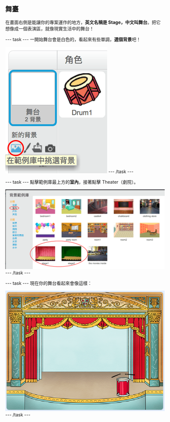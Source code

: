 ## 舞臺

在畫面右側是能讓你的專案運作的地方，**英文名稱是 Stage，中文叫舞台**。把它想像成一個表演區，就像現實生活中的舞台！

\--- task \--- 一開始舞台會是白色的，看起來有些單調，**選個背景**吧！

![截圖](images/band-stage-choose.png) \--- /task \---

\--- task \--- 點擊範例庫最上方的**室內**，接著點擊 Theater（劇院）。

![截圖](images/band-backdrop.png) \--- /task \---

\--- task \--- 現在你的舞台看起來會像這樣：

![截圖](images/band-stage.png) \--- /task \---
